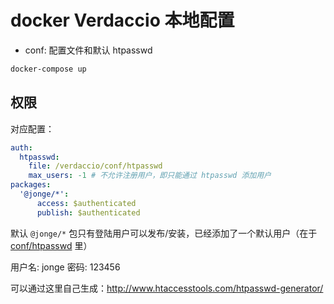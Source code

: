 # docker Verdaccio 本地配置

* conf: 配置文件和默认 htpasswd

```bash
docker-compose up
```

## 权限

对应配置：

```yaml
auth:
  htpasswd:
    file: /verdaccio/conf/htpasswd
    max_users: -1 # 不允许注册用户，即只能通过 htpasswd 添加用户
packages:
  '@jonge/*':
      access: $authenticated
      publish: $authenticated
```

默认 `@jonge/*` 包只有登陆用户可以发布/安装，已经添加了一个默认用户（在于 [conf/htpasswd](./conf/htpasswd) 里）

用户名: jonge
密码: 123456

可以通过这里自己生成：http://www.htaccesstools.com/htpasswd-generator/



